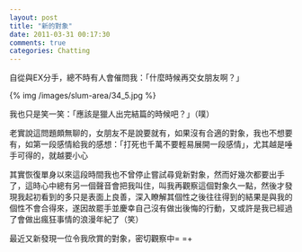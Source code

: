 ```yaml
---
layout: post
title: "新的對象"
date: 2011-03-31 00:17:30
comments: true
categories: Chatting
---
```

<p>自從與EX分手，總不時有人會催問我：「什麼時候再交女朋友啊？」</p><p>{% img /images/slum-area/34_5.jpg %}</p><p>我也只是笑一笑：「應該是獵人出完結篇的時候吧？」（噗）</p><p>老實說這問題頗無聊的，女朋友不是說要就有，如果沒有合適的對象，我也不想要有，如第一段感情給我的感想：「打死也千萬不要輕易展開一段感情」，尤其越是唾手可得的，就越要小心</p><p>其實恢復單身以來這段時間我也不曾停止嘗試尋覓新對象，然而好幾次都要出手了，這時心中總有另一個聲音會把我叫住，叫我再觀察這個對象久一點，然後才發現我起初看到的多只是表面上良善，深入瞭解其個性之後往往得到的結果是與我的個性不會合得來，遂因故罷手並慶幸自己沒有做出後悔的行動，又或許是我已經過了會做出瘋狂事情的浪漫年紀了（笑）</p><p>最近又新發現一位令我欣賞的對象，密切觀察中= =+</p>
